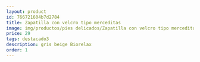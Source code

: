 ```yaml
---
layout: product
id: 766721604b7d2784
title: Zapatilla con velcro tipo merceditas 
image: img/productos/pies delicados/Zapatilla con velcro tipo merceditas =29=destacado3=gris beige Biorelax.webp
price: 29
tags: destacado3
description: gris beige Biorelax
order: 1
---
```

